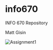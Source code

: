 # info670
INFO 670 Repository

Matt Gisin

![Assignment1](/info670/GisinINFO670ss.png?raw=true "androidSS")
